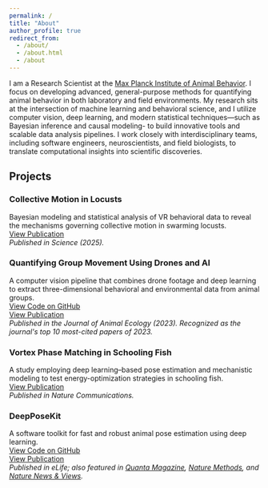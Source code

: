 ```yaml
---
permalink: /
title: "About"
author_profile: true
redirect_from: 
  - /about/
  - /about.html
  - /about
---
```

I am a Research Scientist at the [Max Planck Institute of Animal Behavior](https://www.ab.mpg.de/). I focus on developing advanced, general-purpose methods for quantifying animal behavior in both laboratory and field environments. My research sits at the intersection of machine learning and behavioral science, and I utilize computer vision, deep learning, and modern statistical techniques—such as Bayesian inference and causal modeling- to build innovative tools and scalable data analysis pipelines. I work closely with interdisciplinary teams, including software engineers, neuroscientists, and field biologists, to translate computational insights into scientific discoveries.

## Projects

### Collective Motion in Locusts
Bayesian modeling and statistical analysis of VR behavioral data to reveal the mechanisms governing collective motion in swarming locusts.  
[View Publication](https://doi.org/10.1126/science.adq7832)  
*Published in Science (2025).*

### Quantifying Group Movement Using Drones and AI
A computer vision pipeline that combines drone footage and deep learning to extract three-dimensional behavioral and environmental data from animal groups.  
[View Code on GitHub](https://github.com/benkoger/overhead-video-worked-examples)  
[View Publication](https://doi.org/10.1111/1365-2656.13904)  
*Published in the Journal of Animal Ecology (2023). Recognized as the journal's top 10 most-cited papers of 2023.*

### Vortex Phase Matching in Schooling Fish
A study employing deep learning–based pose estimation and mechanistic modeling to test energy-optimization strategies in schooling fish.  
[View Publication](https://doi.org/10.1038/s41467-020-19086-0)  
*Published in Nature Communications.*

### DeepPoseKit
A software toolkit for fast and robust animal pose estimation using deep learning.  
[View Code on GitHub](https://github.com/jgraving/deepposekit)  
[View Publication](https://elifesciences.org/articles/47994)  
*Published in eLife; also featured in [Quanta Magazine](https://www.quantamagazine.org/to-decode-the-brain-scientists-automate-the-study-of-behavior-20191210/), [Nature Methods](https://doi.org/10.1038/s41592-019-0678-2), and [Nature News & Views](https://doi.org/10.1038/d41586-019-02942-5).*